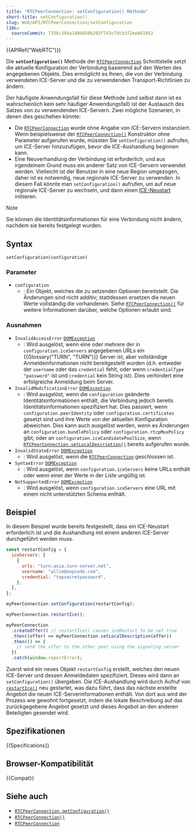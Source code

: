 ```yaml
---
title: "RTCPeerConnection: setConfiguration() Methode"
short-title: setConfiguration()
slug: Web/API/RTCPeerConnection/setConfiguration
l10n:
  sourceCommit: 7336c394a1406850b293f743c7dcb3f2ee661952
---
```


{{APIRef("WebRTC")}}

Die **`setConfiguration()`** Methode der [`RTCPeerConnection`](/de/docs/Web/API/RTCPeerConnection) Schnittstelle setzt die aktuelle Konfiguration der Verbindung basierend auf den Werten des angegebenen Objekts.
Dies ermöglicht es Ihnen, die von der Verbindung verwendeten ICE-Server und die zu verwendenden Transport-Richtlinien zu ändern.

Der häufigste Anwendungsfall für diese Methode (und selbst dann ist es wahrscheinlich kein sehr häufiger Anwendungsfall) ist der Austausch des Satzes von zu verwendenden ICE-Servern. Zwei mögliche Szenarien, in denen dies geschehen könnte:

- Die [`RTCPeerConnection`](/de/docs/Web/API/RTCPeerConnection) wurde ohne Angabe von ICE-Servern instanziiert.
  Wenn beispielsweise der [`RTCPeerConnection()`](/de/docs/Web/API/RTCPeerConnection/RTCPeerConnection) Konstruktor ohne Parameter aufgerufen wurde, müssten Sie `setConfiguration()` aufrufen, um ICE-Server hinzuzufügen, bevor die ICE-Aushandlung beginnen kann.
- Eine Neuverhandlung der Verbindung ist erforderlich, und aus irgendeinem Grund muss ein anderer Satz von ICE-Servern verwendet werden.
  Vielleicht ist der Benutzer in eine neue Region umgezogen, daher ist es notwendig, neue regionale ICE-Server zu verwenden.
  In diesem Fall könnte man `setConfiguration()` aufrufen, um auf neue regionale ICE-Server zu wechseln, und dann einen [ICE-Neustart](/de/docs/Web/API/WebRTC_API/Session_lifetime#ice_restart) initiieren.

> [!NOTE]
> Sie können die Identitätsinformationen für eine Verbindung nicht ändern, nachdem sie bereits festgelegt wurden.

## Syntax

```js-nolint
setConfiguration(configuration)
```

### Parameter

- `configuration`
  - : Ein Objekt, welches die zu setzenden Optionen bereitstellt.
    Die Änderungen sind nicht additiv; stattdessen ersetzen die neuen Werte vollständig die vorhandenen.
    Siehe [`RTCPeerConnection()`](/de/docs/Web/API/RTCPeerConnection/RTCPeerConnection#parameters) für weitere Informationen darüber, welche Optionen erlaubt sind.

### Ausnahmen

- `InvalidAccessError` [`DOMException`](/de/docs/Web/API/DOMException)
  - : Wird ausgelöst, wenn eine oder mehrere der in `configuration.iceServers` angegebenen URLs ein {{Glossary("TURN", "TURN")}} Server ist, aber vollständige Anmeldeinformationen nicht bereitgestellt wurden (d.h. entweder der `username` oder das `credential` fehlt, oder wenn `credentialType` `"password"` ist und `credential` kein String ist).
    Dies verhindert eine erfolgreiche Anmeldung beim Server.
- `InvalidModificationError` [`DOMException`](/de/docs/Web/API/DOMException)
  - : Wird ausgelöst, wenn die `configuration` geänderte Identitätsinformationen enthält, die Verbindung jedoch bereits Identitätsinformationen spezifiziert hat.
    Dies passiert, wenn `configuration.peerIdentity` oder `configuration.certificates` gesetzt sind und ihre Werte von der aktuellen Konfiguration abweichen.
    Dies kann auch ausgelöst werden, wenn es Änderungen an `configuration.bundlePolicy` oder `configuration.rtcpMuxPolicy` gibt, oder an `configuration.iceCandidatePoolSize`, wenn [`RTCPeerConnection.setLocalDescription()`](/de/docs/Web/API/RTCPeerConnection/setLocalDescription) bereits aufgerufen wurde.
- `InvalidStateError` [`DOMException`](/de/docs/Web/API/DOMException)
  - : Wird ausgelöst, wenn die [`RTCPeerConnection`](/de/docs/Web/API/RTCPeerConnection) geschlossen ist.
- `SyntaxError` [`DOMException`](/de/docs/Web/API/DOMException)
  - : Wird ausgelöst, wenn `configuration.iceServers` keine URLs enthält oder wenn einer der Werte in der Liste ungültig ist.
- `NotSupportedError` [`DOMException`](/de/docs/Web/API/DOMException)
  - : Wird ausgelöst, wenn `configuration.iceServers` eine URL mit einem nicht unterstützten Schema enthält.

## Beispiel

In diesem Beispiel wurde bereits festgestellt, dass ein ICE-Neustart erforderlich ist und die Aushandlung mit einem anderen ICE-Server durchgeführt werden muss.

```js
const restartConfig = {
  iceServers: [
    {
      urls: "turn:asia.turn-server.net",
      username: "allie@oopcode.com",
      credential: "topsecretpassword",
    },
  ],
};

myPeerConnection.setConfiguration(restartConfig);

myPeerConnection.restartIce();

myPeerConnection
  .createOffer() // restartIce() causes iceRestart to be set true
  .then((offer) => myPeerConnection.setLocalDescription(offer))
  .then(() => {
    // send the offer to the other peer using the signaling server
  })
  .catch(window.reportError);
```

Zuerst wird ein neues Objekt `restartConfig` erstellt, welches den neuen ICE-Server und dessen Anmeldedaten spezifiziert.
Dieses wird dann an `setConfiguration()` übergeben.
Die ICE-Aushandlung wird durch Aufruf von [`restartIce()`](/de/docs/Web/API/RTCPeerConnection/restartIce) neu gestartet, was dazu führt, dass das nächste erstellte Angebot die neuen ICE-Serverinformationen enthält.
Von dort aus wird der Prozess wie gewohnt fortgesetzt, indem die lokale Beschreibung auf das zurückgegebene Angebot gesetzt und dieses Angebot an den anderen Beteiligten gesendet wird.

## Spezifikationen

{{Specifications}}

## Browser-Kompatibilität

{{Compat}}

## Siehe auch

- [`RTCPeerConnection.getConfiguration()`](/de/docs/Web/API/RTCPeerConnection/getConfiguration)
- [`RTCPeerConnection()`](/de/docs/Web/API/RTCPeerConnection/RTCPeerConnection)
- [`RTCPeerConnection`](/de/docs/Web/API/RTCPeerConnection)
